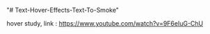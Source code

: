 "# Text-Hover-Effects-Text-To-Smoke" 

hover study,
link : https://www.youtube.com/watch?v=9F6eIuG-ChU